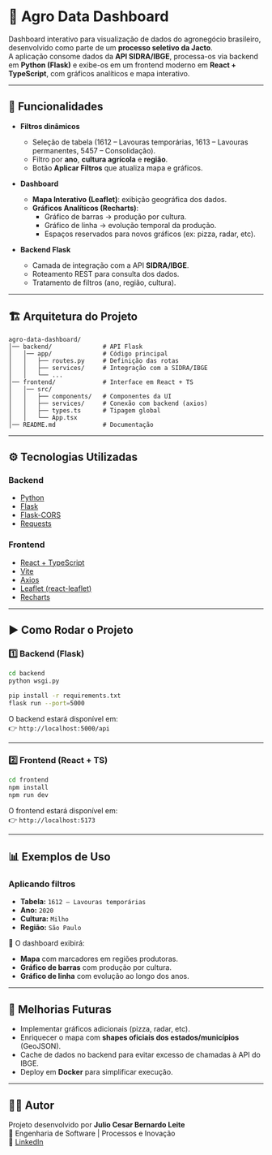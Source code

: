 # 🌱 Agro Data Dashboard

Dashboard interativo para visualização de dados do agronegócio brasileiro, desenvolvido como parte de um **processo seletivo da Jacto**.  
A aplicação consome dados da **API SIDRA/IBGE**, processa-os via backend em **Python (Flask)** e exibe-os em um frontend moderno em **React + TypeScript**, com gráficos analíticos e mapa interativo.

---

## 🚀 Funcionalidades

- **Filtros dinâmicos**  
  - Seleção de tabela (1612 – Lavouras temporárias, 1613 – Lavouras permanentes, 5457 – Consolidação).  
  - Filtro por **ano**, **cultura agrícola** e **região**.  
  - Botão **Aplicar Filtros** que atualiza mapa e gráficos.

- **Dashboard**  
  - **Mapa Interativo (Leaflet)**: exibição geográfica dos dados.  
  - **Gráficos Analíticos (Recharts)**:  
    - Gráfico de barras → produção por cultura.  
    - Gráfico de linha → evolução temporal da produção.  
    - Espaços reservados para novos gráficos (ex: pizza, radar, etc).  

- **Backend Flask**  
  - Camada de integração com a API **SIDRA/IBGE**.  
  - Roteamento REST para consulta dos dados.  
  - Tratamento de filtros (ano, região, cultura).  

---

## 🏗️ Arquitetura do Projeto

```
agro-data-dashboard/
│── backend/              # API Flask
│   │── app/              # Código principal
│   │   ├── routes.py     # Definição das rotas
│   │   ├── services/     # Integração com a SIDRA/IBGE
│   │   └── ...
│── frontend/             # Interface em React + TS
│   │── src/
│   │   ├── components/   # Componentes da UI
│   │   ├── services/     # Conexão com backend (axios)
│   │   ├── types.ts      # Tipagem global
│   │   └── App.tsx
│── README.md             # Documentação
```

---

## ⚙️ Tecnologias Utilizadas

### Backend
- [Python](https://www.python.org/)  
- [Flask](https://flask.palletsprojects.com/)  
- [Flask-CORS](https://flask-cors.readthedocs.io/)  
- [Requests](https://docs.python-requests.org/en/latest/)  

### Frontend
- [React + TypeScript](https://react.dev/)  
- [Vite](https://vitejs.dev/)  
- [Axios](https://axios-http.com/)  
- [Leaflet (react-leaflet)](https://react-leaflet.js.org/)  
- [Recharts](https://recharts.org/en-US/)  

---

## ▶️ Como Rodar o Projeto

### 1️⃣ Backend (Flask)

```bash
cd backend
python wsgi.py

pip install -r requirements.txt
flask run --port=5000
```

O backend estará disponível em:  
👉 `http://localhost:5000/api`

---

### 2️⃣ Frontend (React + TS)

```bash
cd frontend
npm install
npm run dev
```

O frontend estará disponível em:  
👉 `http://localhost:5173`

---

## 📊 Exemplos de Uso

### Aplicando filtros
- **Tabela:** `1612 – Lavouras temporárias`  
- **Ano:** `2020`  
- **Cultura:** `Milho`  
- **Região:** `São Paulo`

📍 O dashboard exibirá:  
- **Mapa** com marcadores em regiões produtoras.  
- **Gráfico de barras** com produção por cultura.  
- **Gráfico de linha** com evolução ao longo dos anos.  

---

## 🧩 Melhorias Futuras
- Implementar gráficos adicionais (pizza, radar, etc).  
- Enriquecer o mapa com **shapes oficiais dos estados/municípios** (GeoJSON).  
- Cache de dados no backend para evitar excesso de chamadas à API do IBGE.  
- Deploy em **Docker** para simplificar execução.  

---

## 👨‍💻 Autor
Projeto desenvolvido por **Julio Cesar Bernardo Leite**  
📌 Engenharia de Software | Processos e Inovação   
🔗 [LinkedIn](https://www.linkedin.com/in/juliocbleite)
